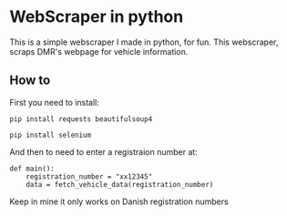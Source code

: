 # WebScraper in python
This is a simple webscraper I made in python, for fun.
This webscraper, scraps DMR's webpage for vehicle information.

## How to
First you need to install:

```
pip install requests beautifulsoup4
```
```
pip install selenium
```

And then to need to enter a registraion number at:

```
def main():
    registration_number = "xx12345"
    data = fetch_vehicle_data(registration_number)

```
Keep in mine it only works on Danish registration numbers
